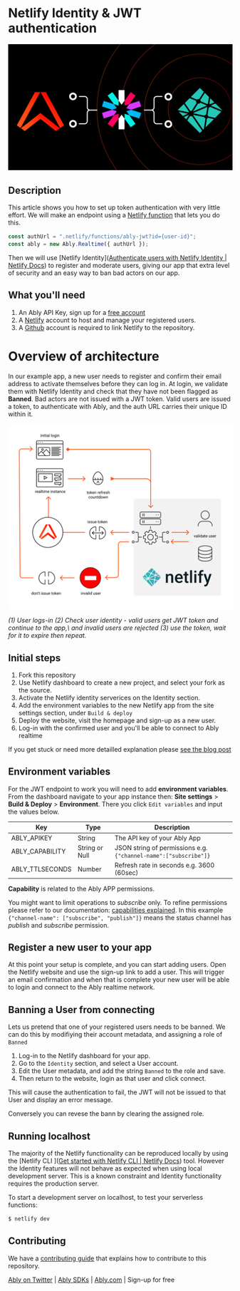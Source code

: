 # Netlify Identity & JWT authentication

![Netlify + JWT + Ably](./assets/netlify-ably-jwt.png)

## Description

This article shows you how to set up token authentication with very little effort. We will make an endpoint using a [Netlify function](https://docs.netlify.com/functions/overview/) that lets you do this.

```javascript
const authUrl = ".netlify/functions/ably-jwt?id={user-id}";
const ably = new Ably.Realtime({ authUrl });
```

Then we will use [Netlify Identity]([Authenticate users with Netlify Identity | Netlify Docs](https://docs.netlify.com/visitor-access/identity/)) to register and moderate users, giving our app that extra level of security and an easy way to ban bad actors on our app.



## What you'll need

1. An Ably API Key, sign up for a [free account](https://ably.com/sign-up)
2. A [Netlify](https://netlify.com) account to host and manage your registered users.
3. A [Github](https://github.com) account is required to link Netlify to the repository.

# Overview of architecture

In our example app, a new user needs to register and confirm their email address to activate themselves before they can log in. At login, we validate them with Netlify Identity and check that they have not been flagged as **Banned**. Bad actors are not issued with a JWT token. Valid users are issued a token, to authenticate with Ably, and the auth URL carries their unique ID within it.



![](./assets/user-experience-netily-functions.png)

*(1) User logs-in (2) Check user identity - valid users get JWT token and continue to the app,\ and invalid users are rejected (3) use the token, wait for it to expire then repeat.*

## Initial steps

1. Fork this repository
2. Use Netlify dashboard to create a new project, and select your fork as the source.
3. Activate the Netlify identity serverices on the Identity section.
4. Add the environment variables to the new Netlify app from the site settings section, under `Build & deploy`
5. Deploy the website, visit the homepage and sign-up as a new user.
6. Log-in with the confirmed user and you'll be able to connect to Ably realtime



If you get stuck or need more detailled explanation please [see the blog post](https://ably.com/blog/netlify-indentit-jwt/)



## Environment variables

For the JWT endpoint to work you will need to add **environment variables**. From the dashboard navigate to your app instance then: **Site settings** > **Build & Deploy** > **Environment**. There you click `Edit variables` and input the values below.

| **Key**         | **Type**       | **Description**                                                  |
| --------------- | -------------- | ---------------------------------------------------------------- |
| ABLY_APIKEY     | String         | The API key of your Ably App                                     |
| ABLY_CAPABILITY | String or Null | JSON string of permissions e.g. `{"channel-name":["subscribe"]}` |
| ABLY_TTLSECONDS | Number         | Refresh rate in seconds e.g. 3600 (60sec)                        |

**Capability** is related to the Ably APP permissions.



You might want to limit operations to _subscribe_ only. To refine permissions please refer to our documentation: [capabilities explained](https://ably.com/documentation/core-features/authentication#capabilities-explained). In this example `{"channel-name": ["subscribe", "publish"]}` means the status channel has _publish_ and _subscribe_ permission.



## Register a new user to your app

At this point your setup is complete, and you can start adding users. Open the
Netlify website and use the sign-up link to add a user. This will trigger an email
confirmation and when that is complete your new user will be able to login
and connect to the Ably realtime network.



## Banning a User from connecting

Lets us pretend that one of your registered users needs to be banned. We can do
this by modifiying their account metadata, and assigning a role of `Banned`

1. Log-in to the Netlify dashboard for your app.
2. Go to the `Identity` section, and select a User account.
3. Edit the User metadata, and add the string `Banned` to the role and save.
4. Then return to the website, login as that user and click connect.

This will cause the authentication  to fail, the JWT will not be issued to that User and display an error message. 

Conversely you can revese the bann by clearing the assigned role.



## Running localhost

The majority of the Netlify functionality can be reproduced locally by using the [Netlify CLI ]([Get started with Netlify CLI | Netlify Docs](https://docs.netlify.com/cli/get-started/)) tool. However the Identity features will not behave as expected when using local development server. This is a known constraint and Identity functionality requires the production server.

To start a development server on localhost, to test your serverless functions:

```bash
$ netlify dev
```



## Contributing

We have a [contributing guide](CONTRIBUTING.md) that explains how to contribute to this repository.





 [Ably on Twitter](https://twitter.com/ablyrealtime) | [Ably SDKs](https://github.com/ably/) | [Ably.com](https://ably.com) | Sign-up for free

